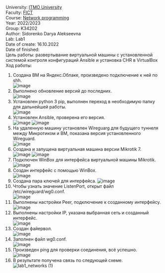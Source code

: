 University: [ITMO University](https://itmo.ru/ru/)\
Faculty: [FICT](https://fict.itmo.ru)\
Course: [Network programming](https://github.com/itmo-ict-faculty/network-programming)\
Year: 2022/2023\
Group: K34202\
Author: Sidorenko Darya Alekseevna\
Lab: Lab1\
Date of create: 16.10.2022\
Date of finished: \
Цель работы: развертывание виртуальной машины с установленной системой контроля конфигураций Ansible и установка CHR в VirtualBox\
Ход работы:
1. Создана ВМ на Яндекс.Облаке, произведено подключение к ней по shh. \
![image](https://user-images.githubusercontent.com/80837580/196762988-019cd044-c380-4f6b-91aa-5d935ab69a9f.png)
2. Выполнено обновление версий до последних.\
![image](https://user-images.githubusercontent.com/80837580/196764245-586a2a79-28d6-472a-8baa-272651bb7342.png)
3. Установлен python 3 pip, выполнен переход в необходимую папку для дальнейшей работы.\
![image](https://user-images.githubusercontent.com/80837580/196764693-9d6699df-eddf-48ab-b2b2-771eb9d3cd9f.png)
4. Установлен Ansible, проверена его версия.\
![image](https://user-images.githubusercontent.com/80837580/196765910-0de939cb-8fd4-48c1-a999-a0e4da3e7c44.png)
![image](https://user-images.githubusercontent.com/80837580/196766296-086b4a20-20e4-4e7b-8046-60f9583cbabc.png)
5. На удаленную машину установлен Wireguarg для будущего туннеля между Микротиком и ВМ, показана версия установленного Wireguard.\
![image](https://user-images.githubusercontent.com/80837580/196767101-5cbd538b-52c6-4db3-80c7-e7c727fd1e19.png)
6. Создана и запущена виртуальная машина версии Mikrotik 7.\
![image](https://user-images.githubusercontent.com/80837580/196767347-db00db29-9510-4b8a-bb47-7eefe942c8e1.png)
![image](https://user-images.githubusercontent.com/80837580/196771880-56ce9c18-f754-4e5f-9d43-628c12b4a651.png)
7. Подключен WinBox для интерфейса виртуальной машины Mikrotik.\
![image](https://user-images.githubusercontent.com/80837580/196772328-de1f02d3-f697-4e09-b7cc-910924ee314b.png)
8. Создан интерфейс с помощью WinBox.\
![image](https://user-images.githubusercontent.com/80837580/196772555-e0393ec2-9ba8-4dd7-babd-0a43a9d6c04d.png)
9. Создана пара ключей для интерфейса.
![image](https://user-images.githubusercontent.com/80837580/196774331-3bf7f2a9-d9e6-483c-88d0-5f9e2221950f.png)
10. Чтобы узнать значение ListenPort, открыт файл /etc/wireguard/wg0.conf.\
![image](https://user-images.githubusercontent.com/80837580/196776170-43743261-8273-4806-bf97-a81cf1a889ae.png)
11. Выполнены настройки Peer, подключение к созданному интерфейсу.
![image](https://user-images.githubusercontent.com/80837580/196777780-ebd477ed-012b-4dad-8d42-342b9af71be3.png)
12. Выполнены настройки IP, указана выбранная сеть и созданный интерфейс.\
![image](https://user-images.githubusercontent.com/80837580/196778066-bbcb01f2-3469-4f4e-a766-711ecb35c57a.png)
13. Создан файервол. \
![image](https://user-images.githubusercontent.com/80837580/196778377-0583f914-7b1f-4af4-94aa-8f86bcd241cc.png)
14. Заполнен файл wg0.conf.\
![image](https://user-images.githubusercontent.com/80837580/196779984-66dc4987-4ba8-4f57-969a-0782db4e0861.png)
15. Произведен ping для проверки соединения, всё успешно. \
![image](https://user-images.githubusercontent.com/80837580/196780892-6ad38feb-af52-4637-8f10-c9cc16d314a8.png)
16. В результате получена связь по следующей схеме. \
![lab1_networks (1)](https://user-images.githubusercontent.com/80837580/197171752-d34ea5f5-c2bd-40f3-b60a-0773ae3088f8.jpg)
